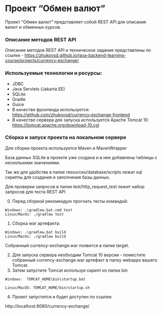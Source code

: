 # Проект “Обмен валют”

Проект “Обмен валют” представляет собой REST API для описания валют и обменных курсов.
### Описание методов REST API
Описание методов REST API и техническое задание представлены по ссылке - https://zhukovsd.github.io/java-backend-learning-course/projects/currency-exchange/

### Используемые технологии и ресурсы:
- JDBC
- Java Servlets (Jakarta EE)
- SQLite
- Gradle
- Guice
- В качестве фронтенда используется: https://github.com/zhukovsd/currency-exchange-frontend
- В качестве сервера для запуска используется Apache Tomcat 10: https://tomcat.apache.org/download-10.cgi

### Сборка и запуск проекта на локальном сервере
Для сборки проекта используется Maven и MavenWrapper

База данных SQLite в проекте уже создана и в нее добавлены таблицы с несколькими значениями.

Так же для удобства в папке resources/database/scripts лежат sql скрипты для создания и заполнения базы данных.

Для проверки запросов в папке test/http_request_test лежит набор запросов для теста REST API

0) Перед сборкой рекомендую прогнать тесты командой:
```
Windows: .\gradlew.bat.cmd test
Linux/MacOs: ./gradlew test
```
1) Сборка war артефакта:
```
Windows: .\gradlew.bat build
Linux/MacOs: ./gradlew build
```
Собранный currency-exchange.war появится в папке target.

2) Для запуска сервера необходим Tomcat 10 версии - поместите собранный
   currency-exchange.war артефакт в папку webapps вашего Tomcat.
3) Затем запустите Tomcat используя скрипт из папки bin
```
Windows:  TOMCAT_HOME\bin\startup.bat

Linux/MacOS: TOMCAT_HOME/bin/startup.sh
```
4) Проект запустится и будет доступен по ссылке:

http://localhost:8080/currency-exchange/

